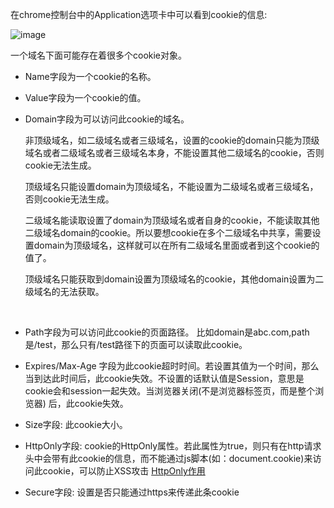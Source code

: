 在chrome控制台中的Application选项卡中可以看到cookie的信息:

![image](https://user-images.githubusercontent.com/74364990/109606809-256f6180-7b62-11eb-9711-7afbdd2087f6.png)



一个域名下面可能存在着很多个cookie对象。

- Name字段为一个cookie的名称。

- Value字段为一个cookie的值。

- Domain字段为可以访问此cookie的域名。
  
  非顶级域名，如二级域名或者三级域名，设置的cookie的domain只能为顶级域名或者二级域名或者三级域名本身，不能设置其他二级域名的cookie，否则cookie无法生成。
  
  顶级域名只能设置domain为顶级域名，不能设置为二级域名或者三级域名，否则cookie无法生成。
  
  二级域名能读取设置了domain为顶级域名或者自身的cookie，不能读取其他二级域名domain的cookie。所以要想cookie在多个二级域名中共享，需要设置domain为顶级域名，这样就可以在所有二级域名里面或者到这个cookie的值了。
  
  顶级域名只能获取到domain设置为顶级域名的cookie，其他domain设置为二级域名的无法获取。


<br>

- Path字段为可以访问此cookie的页面路径。 比如domain是abc.com,path是/test，那么只有/test路径下的页面可以读取此cookie。

- Expires/Max-Age 字段为此cookie超时时间。若设置其值为一个时间，那么当到达此时间后，此cookie失效。不设置的话默认值是Session，意思是cookie会和session一起失效。当浏览器关闭(不是浏览器标签页，而是整个浏览器) 后，此cookie失效。

- Size字段: 此cookie大小。

- HttpOnly字段: cookie的HttpOnly属性。若此属性为true，则只有在http请求头中会带有此cookie的信息，而不能通过js脚本(如：document.cookie)来访问此cookie，可以防止XSS攻击
  [HttpOnly作用](https://www.cnblogs.com/softidea/p/6040260.html)

- Secure字段: 设置是否只能通过https来传递此条cookie
